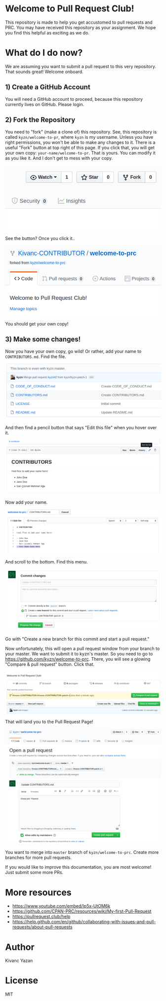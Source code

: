 # Welcome to Pull Request Club!

This repository is made to help you get accustomed to pull requests and PRC. You may have received this repository as your assignment. We hope you find this helpful as exciting as we do.

# What do I do now?

We are assuming you want to submit a pull request to this very repository. That sounds great! Welcome onboard.

## 1) Create a GitHub Account

You will need a GitHub account to proceed, because this repository currently lives on GitHub. Please login.

## 2) Fork the Repository

You need to "fork" (make a clone of) this repository. See, this repository is called `kyzn/welcome-to-pr`, where `kyzn` is my username. Unless you have right permissions, you won't be able to make any changes to it. There is a useful "Fork" button at top right of this page. If you click that, you will get your own copy: `your-name/welcome-to-pr`. That is yours. You can modify it as you like it. And I don't get to mess with your copy.

![](/images/01-fork.png)

See the button? Once you click it..

![](/images/02-forked.png)

You should get your own copy!

## 3) Make some changes!

Now you have your own copy, go wild! Or rather, add your name to `CONTRIBUTORS.md`. Find the file.

![](/images/03-filename.png)

And then find a pencil button that says "Edit this file" when you hover over it.

![](/images/04-edit.png)

Now add your name.

![](/images/05-edited.png)

And scroll to the bottom. Find this menu.

![](/images/06-branch.png)

Go with "Create a new branch for this commit and start a pull request."

Now unfortunately, this will open a pull request window from your branch to your master. We want to submit it to kyzn's master. So you need to go to https://github.com/kyzn/welcome-to-prc. There, you will see a glowing "Compare & pull request" button. Click that.

![](/images/07-button.png)

That will land you to the Pull Request Page!

![](/images/08-pr.png)

You want to merge into `master` branch of `kyzn/welcome-to-prc`. Create more branches for more pull requests.


If you would like to improve this documentation, you are most welcome! Just submit some more PRs.

# More resources

- https://www.youtube.com/embed/Ip5x-UtOM6k
- https://github.com/CPAN-PRC/resources/wiki/My-first-Pull-Request
- https://pullrequest.club/help
- https://help.github.com/en/github/collaborating-with-issues-and-pull-requests/about-pull-requests

# Author

Kivanc Yazan

# License

MIT
